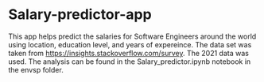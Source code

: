 # Salary-predictor-app
 This app helps predict the salaries for Software Engineers around the world using location, education level, and years of expereince.
 The data set was taken from https://insights.stackoverflow.com/survey.
 The 2021 data was used.
The analysis can be found in the Salary_predictor.ipynb notebook in the envsp folder.
